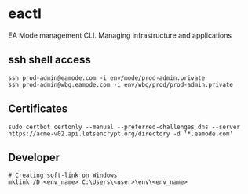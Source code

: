 # eactl
EA Mode management CLI. Managing infrastructure and applications

## ssh shell access 
```shell
ssh prod-admin@eamode.com -i env/mode/prod-admin.private
ssh prod-admin@wbg.eamode.com -i env/wbg/prod/prod-admin.private
```

## Certificates
```shell
sudo certbot certonly --manual --preferred-challenges dns --server https://acme-v02.api.letsencrypt.org/directory -d '*.eamode.com'
```
## Developer
```shell
# Creating soft-link on Windows
mklink /D <env_name> C:\Users\<user>\env\<env_name>
```